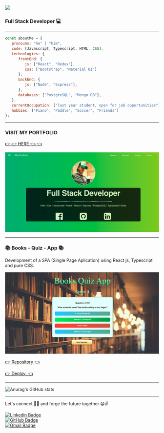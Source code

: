 <img src="https://github.com/wcuberas/waty/blob/main/svg.svg"/>

### Full Stack Developer 💻 

---

```javascript
const aboutMe = {
   pronouns: "he" | "him",
   code: [Javascript, Typescript, HTML, CSS],
   technologies: {
      frontEnd: {
         js: ["React", "Redux"],
         css: ["Bootstrap", "Material UI"]
      },
      backEnd: {
         js: ["Node", "Express"],
      },
      databases: ["PostgreSQL", "Mongo DB"],
   },
   currentOccupation: ["last year student, open for job opportunities"],
   hobbies: ["Piano", "Paddle", "Soccer", "Friends"]
};
```
---

### VISIT MY PORTFOLIO

[👉 👉 HERE 👈 👈](https://portafolio-220ce.web.app/)

![Texto alternativo](https://github.com/wcuberas/portafolio/blob/main/public/images/portafolio.png)

---

###  📚  Books - Quiz - App 📚

Development of a SPA (Single Page Aplication) using React js, Typescript and pure CSS.

![Books](https://github.com/wcuberas/quizz-app/blob/main/src/image/books2.png)


[👉  Repository  👈 ](https://github.com/wcuberas/quizz-app "Repo")


[👉  Deploy. 👈 ](https://booksquizapp-2f4fa.web.app/ "Deploy")

---

![Anurag's GitHub stats](https://github-readme-stats.vercel.app/api?username=wcuberas&count_private=true&show_icons=true&theme=vue-dark)

---

Let's connect 👨‍💻 and forge the future together 😁✌

[![Linkedin Badge](https://img.shields.io/badge/-Walter_Cuberas-blue?style=flat-square&logo=Linkedin&logoColor=white&link=https://www.linkedin.com/in/walter-cuberas-dev/)](https://www.linkedin.com/in/walter-cuberas-dev/)
</br>
[![GitHub Badge](https://img.shields.io/badge/-wcuberas-100000?style=flat-square&logo=github&logoColor=white&link=https://github.com/wcuberas/)](https://github.com/wcuberas/)
</br>
[![Gmail Badge](https://img.shields.io/badge/-wcuberas@gmail.com-c14438?style=flat-square&logo=Gmail&logoColor=white&link=mailto:wcuberas@gmail.com)](mailto:wcuberas@gmail.com)

